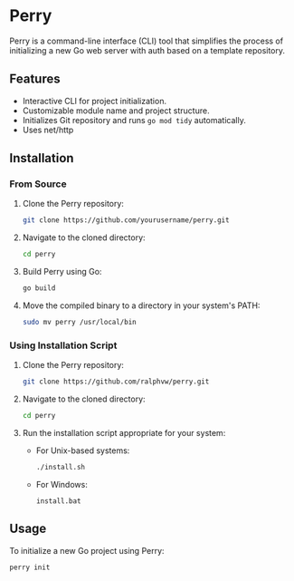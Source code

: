 # Perry

Perry is a command-line interface (CLI) tool that simplifies the process of initializing a new Go web server with auth based on a template repository.

## Features

- Interactive CLI for project initialization.
- Customizable module name and project structure.
- Initializes Git repository and runs `go mod tidy` automatically.
- Uses net/http

## Installation

### From Source

1. Clone the Perry repository:

   ```bash
   git clone https://github.com/yourusername/perry.git
   ```

2. Navigate to the cloned directory:

   ```bash
   cd perry
   ```

3. Build Perry using Go:

   ```bash
   go build
   ```

4. Move the compiled binary to a directory in your system's PATH:

   ```bash
   sudo mv perry /usr/local/bin
   ```

### Using Installation Script

1. Clone the Perry repository:

   ```bash
   git clone https://github.com/ralphvw/perry.git
   ```

2. Navigate to the cloned directory:

   ```bash
   cd perry
   ```

3. Run the installation script appropriate for your system:

   - For Unix-based systems:

     ```bash
     ./install.sh
     ```

   - For Windows:

     ```batch
     install.bat
     ```

## Usage

To initialize a new Go project using Perry:

```bash
perry init
```
